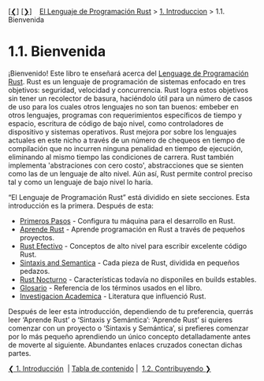 [[❮]](ch01-00-into.md)
[[❯]](ch01-02-contributing.md)
&nbsp;&nbsp;
[El Lenguaje de Programación Rust](_index.md) >
[1. Introduccion](ch01-00-intro.md) > 1.1. Bienvenida

# 1.1. Bienvenida

¡Bienvenido! Este libro te enseñará acerca del
[Lenguage de Programación Rust][rust]. Rust es un lenguaje de programación de
sistemas enfocado en tres objetivos: seguridad, velocidad y concurrencia. Rust
logra estos objetivos sin tener un recolector de basura, haciéndolo útil para un
número de casos de uso para los cuales otros lenguajes no son tan buenos:
embeber en otros lenguajes, programas con requerimientos específicos de tiempo y
espacio, escritura de código de bajo nivel, como controladores de dispositivo y
sistemas operativos. Rust mejora por sobre los lenguajes actuales en este nicho
a través de un número de chequeos en tiempo de compilación que no incurren
ninguna penalidad en tiempo de ejecución, eliminando al mismo tiempo las
condiciones de carrera. Rust también implementa 'abstraciones con cero costo',
abstracciones que se sienten como las de un lenguaje de alto nivel. Aún así,
Rust permite control preciso tal y como un lenguaje de bajo nivel lo haría.

[rust]: http://rust-lang.org

“El Lenguaje de Programación Rust” está dividido en siete secciones. Esta
introducción es la primera. Después de esta:

* [Primeros Pasos][gs] - Configura tu máquina para el desarrollo en Rust.
* [Aprende Rust][lr] - Aprende programación en Rust a través de pequeños
proyectos.
* [Rust Efectivo][er] - Conceptos de alto nivel para escribir excelente código
Rust.
* [Sintaxis and Semantica][ss] - Cada pieza de Rust, dividida en pequeños
pedazos.
* [Rust Nocturno][nr] - Características todavía no disponiles en builds
estables.
* [Glosario][gl] - Referencia de los términos usados en el libro.
* [Investigacion Academica][ar] - Literatura que influenció Rust.

[gs]: getting-started.md
[lr]: learn-rust.html
[er]: effective-rust.html
[ss]: syntax-and-semantics.html
[nr]: nightly-rust.html
[gl]: glossary.html
[ar]: academic-research.html

Después de leer esta introducción, dependiendo de tu preferencia, querrás leer
‘Aprende Rust’ o ‘Sintaxis y Semántica’: ‘Aprende Rust’ si quieres comenzar con
un proyecto o ‘Sintaxis y Semántica’, si prefieres comenzar por lo más pequeño
aprendiendo un único concepto detalladamente antes de moverte al siguiente.
Abundantes enlaces cruzados conectan dichas partes.

[❮ 1. Introducción](ch01-00-into.md)
&nbsp;|&nbsp;[Tabla de contenido](_index.md)&nbsp;|&nbsp;
[1.2. Contribuyendo ❯](ch01-02-contributing.md)
